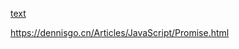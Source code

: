 [text](https://p3-juejin.byteimg.com/tos-cn-i-k3u1fbpfcp/128265bfc2be4ede80c06927c6e78d0b~tplv-k3u1fbpfcp-zoom-in-crop-mark%3A1512%3A0%3A0%3A0.awebp)


https://dennisgo.cn/Articles/JavaScript/Promise.html